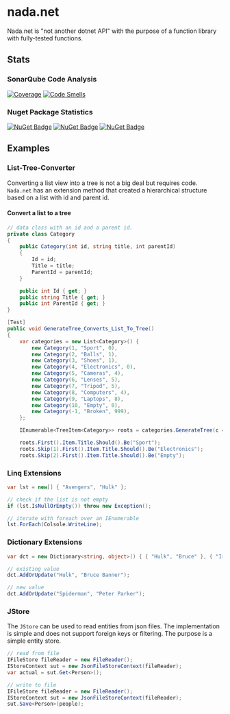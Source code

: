# nada.net

Nada.net is "not another dotnet API" with the purpose of a function library with fully-tested functions.

## Stats

### SonarQube Code Analysis

[![Coverage](https://sonarcloud.io/api/project_badges/measure?project=ThomasLey_Nada.Net&metric=coverage)](https://sonarcloud.io/summary/new_code?id=ThomasLey_Nada.Net) [![Code Smells](https://sonarcloud.io/api/project_badges/measure?project=ThomasLey_Nada.Net&metric=code_smells)](https://sonarcloud.io/summary/new_code?id=ThomasLey_Nada.Net)

### Nuget Package Statistics

[![NuGet Badge](https://buildstats.info/nuget/Nada.Core)](https://www.nuget.org/packages/Nada.Core/)
[![NuGet Badge](https://buildstats.info/nuget/Nada.NZazu)](https://www.nuget.org/packages/Nada.NZazu/)
[![NuGet Badge](https://buildstats.info/nuget/Nada.NZazu.Contracts)](https://www.nuget.org/packages/Nada.NZazu.Contracts/)

## Examples

### List-Tree-Converter

Converting a list view into a tree is not a big deal but requires code. `Nada.net` has an extension method that created a hierarchical structure based on a list with id and parent id.

#### Convert a list to a tree

```cs
// data class with an id and a parent id.
private class Category
{
    public Category(int id, string title, int parentId)
    {
        Id = id;
        Title = title;
        ParentId = parentId;
    }

    public int Id { get; }
    public string Title { get; }
    public int ParentId { get; }
}

[Test]
public void GenerateTree_Converts_List_To_Tree()
{
    var categories = new List<Category>() {
        new Category(1, "Sport", 0),
        new Category(2, "Balls", 1),
        new Category(3, "Shoes", 1),
        new Category(4, "Electronics", 0),
        new Category(5, "Cameras", 4),
        new Category(6, "Lenses", 5),
        new Category(7, "Tripod", 5),
        new Category(8, "Computers", 4),
        new Category(9, "Laptops", 8),
        new Category(10, "Empty", 0),
        new Category(-1, "Broken", 999),
    };

    IEnumerable<TreeItem<Category>> roots = categories.GenerateTree(c => c.Id, c => c.ParentId);

    roots.First().Item.Title.Should().Be("Sport");
    roots.Skip(1).First().Item.Title.Should().Be("Electronics");
    roots.Skip(2).First().Item.Title.Should().Be("Empty");

```

### Linq Extensions

```cs
var lst = new[] { "Avengers", "Hulk" };

// check if the list is not empty
if (lst.IsNullOrEmpty()) throw new Exception();

// iterate with foreach over an IEnumerable
lst.ForEach(Colsole.WriteLine);
```

### Dictionary Extensions

```cs
var dct = new Dictionary<string, object>() { { "Hulk", "Bruce" }, { "Iron Man", "Tony Stark" } };

// existing value
dct.AddOrUpdate("Hulk", "Bruce Banner");

// new value
dct.AddOrUpdate("Spiderman", "Peter Parker");
```

### JStore

The `JStore` can be used to read entities from json files. The implementation is simple and does not support foreign keys or filtering. The purpose is a simple entity store.

```cs
// read from file
IFileStore fileReader = new FileReader();
IStoreContext sut = new JsonFileStoreContext(fileReader);
var actual = sut.Get<Person>();
```

```cs
// write to file
IFileStore fileReader = new FileReader();
IStoreContext sut = new JsonFileStoreContext(fileReader);
sut.Save<Person>(people);
```
